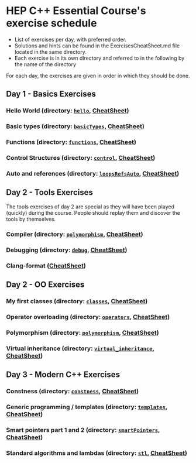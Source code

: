 HEP C++ Essential Course's exercise schedule
============================================

 - List of exercises per day, with preferred order.
 - Solutions and hints can be found in the ExercisesCheatSheet.md file located in the same directory.
 - Each exercise is in its own directory and referred to in the following by the name of the directory

For each day, the exercises are given in order in which they should be done.

Day 1 - Basics Exercises
------------------------

### Hello World (directory: [`hello`](hello), [CheatSheet](ExercisesCheatSheet.md#hello-world-directory-hello))

### Basic types (directory: [`basicTypes`](basicTypes), [CheatSheet](ExercisesCheatSheet.md#basic-types-directory-basictypes))

### Functions (directory: [`functions`](functions), [CheatSheet](ExercisesCheatSheet.md#functions-directory-functions))

### Control Structures (directory: [`control`](control), [CheatSheet](ExercisesCheatSheet.md#control-structures-directory-control))

### Auto and references (directory: [`loopsRefsAuto`](loopsRefsAuto), [CheatSheet](ExercisesCheatSheet.md#auto-and-references-directory-loopsrefsauto))


Day 2 - Tools Exercises
-----------------------

The tools exercises of day 2 are special as they will have been played (quickly) during the course.
People should replay them and discover the tools by themselves.

### Compiler (directory: [`polymorphism`](polymorphism), [CheatSheet](ExercisesCheatSheet.md#compiler))

### Debugging (directory: [`debug`](debug), [CheatSheet](ExercisesCheatSheet.md#debugging-directory-debug))

### Clang-format ([CheatSheet](ExercisesCheatSheet.md#clang-format))


Day 2 - OO Exercises
--------------------

### My first classes (directory: [`classes`](classes), [CheatSheet](ExercisesCheatSheet.md#classes-directory-classes))

### Operator overloading (directory: [`operators`](operators), [CheatSheet](ExercisesCheatSheet.md#operator-overloading-directory-operators))

### Polymorphism (directory: [`polymorphism`](polymorphism), [CheatSheet](ExercisesCheatSheet.md#polymorphism-directory-polymorphism))

### Virtual inheritance (directory: [`virtual_inheritance`](virtual_inheritance), [CheatSheet](ExercisesCheatSheet.md#virtual-inheritance-directory-virtual_inheritance))


Day 3 - Modern C++ Exercises
----------------------------

### Constness (directory: [`constness`](constness), [CheatSheet](ExercisesCheatSheet.md#constness-directory-constness))

### Generic programming / templates (directory: [`templates`](templates), [CheatSheet](ExercisesCheatSheet.md#generic-programming--templates-directory-templates))

### Smart pointers part 1 and 2 (directory: [`smartPointers`](smartPointers), [CheatSheet](ExercisesCheatSheet.md#smart-pointers-directory-smartpointers))

### Standard algorithms and lambdas (directory: [`stl`](stl), [CheatSheet](ExercisesCheatSheet.md#standard-algorithms-and-lambdas-directory-stl))
